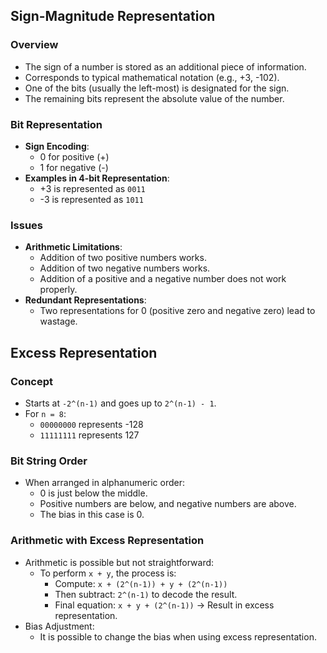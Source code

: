 ## Sign-Magnitude Representation

### Overview
- The sign of a number is stored as an additional piece of information.
- Corresponds to typical mathematical notation (e.g., +3, -102).
- One of the bits (usually the left-most) is designated for the sign.
- The remaining bits represent the absolute value of the number.

### Bit Representation
- **Sign Encoding**: 
  - 0 for positive (+)
  - 1 for negative (-)
- **Examples in 4-bit Representation**:
  - +3 is represented as `0011`
  - -3 is represented as `1011`

### Issues
- **Arithmetic Limitations**:
  - Addition of two positive numbers works.
  - Addition of two negative numbers works.
  - Addition of a positive and a negative number does not work properly.
- **Redundant Representations**:
  - Two representations for 0 (positive zero and negative zero) lead to wastage.

## Excess Representation

### Concept
- Starts at `-2^(n-1)` and goes up to `2^(n-1) - 1`.
- For `n = 8`:
  - `00000000` represents -128
  - `11111111` represents 127

### Bit String Order
- When arranged in alphanumeric order:
  - 0 is just below the middle.
  - Positive numbers are below, and negative numbers are above.
  - The bias in this case is 0.

### Arithmetic with Excess Representation
- Arithmetic is possible but not straightforward:
  - To perform `x + y`, the process is:
    - Compute: `x + (2^(n-1)) + y + (2^(n-1))`
    - Then subtract: `2^(n-1)` to decode the result.
    - Final equation: `x + y + (2^(n-1))` -> Result in excess representation.
- Bias Adjustment:
  - It is possible to change the bias when using excess representation.